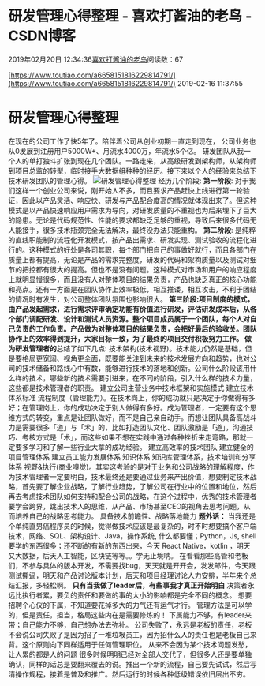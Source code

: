
# 研发管理心得整理 - 喜欢打酱油的老鸟 - CSDN博客


2019年02月20日 12:34:36[喜欢打酱油的老鸟](https://me.csdn.net/weixin_42137700)阅读数：67


[https://www.toutiao.com/a6658151816229814791/](https://www.toutiao.com/a6658151816229814791/)
2019-02-16 11:37:55
# 研发管理心得整理
在现在的公司工作了快5年了。陪伴着公司从创业初期一直走到现在， 公司业务也从0发展到注册用户5000W+、月流水4000万，年流水5个亿。 研发团队从我一个人的单打独斗扩张到现在几个团队。一路走来，从高级研发到架构师，从架构师到项目总监的转型，临时接手大数据组种种的经历。接下来以个人的经验来总结下技术研发团队的管理心得。
![研发管理心得整理](http://p1.pstatp.com/large/pgc-image/4a6148d70d6c4d2fb44d763ba5a4daab)
经历几个阶段:
**第一阶段**: 对于我们这样一个创业公司来说，刚开始人不多，而且要求产品赶快上线进行第一轮验证，因此以产品灵活、响应快、研发与产品配合度高的情况就体现出来了。但这种模式是以产品快速响应用户需求为导向，对研发质量的不重视也为后来埋下了巨大的隐患。无论是代码规范性、性能的要求都缺乏足够的重视，导致后来很多代码无人能接手，很多技术瓶颈完全无法解决，最终没办法只能重构。
**第二阶段**: 是纯粹的直线职能制的流程化开发模式，按产品出需求、研发实现、测试验收的流程化进行的。这种模式的好处是各司其职，每个部门把自己的事做好就行，而且各部门在质量上都有提高，无论是产品的需求完整度，研发的代码和架构质量以及测试对细节的把控都有很大的提高。但也不是没有问题。这种模式对市场和用户的响应程度上就明显慢很多，而且没有人对整体项目的结果负责，产品也缺乏真正的核心功能和亮点。还有一方面是在团队协作上效率极低，相互推诿，相互攻击，不利于团结的情况时有发生，对公司整体团队氛围也影响很大。
**第三阶段:**项目制度的模式，由产品发起需求，进行需求评审确定功能有价值进行研发，评估研发成本后，从各个部门调配研发、设计和测试人员资源。整个项目成员属于一个团队，每个人对自己负责的工作负责。产品做为对整体项目的结果负责，会把好最后的验收关。团队协作上的效率得到提升，大家目标一致，为了最终的项目交付积极努力工作。
做为**研发管理者的**总结了如下几点:
技术架构(技术视野)。技术能力仍然是基础，但是要格局更宽阔、视角更全面，既要能关注到未来的技术发展方向和趋势，也对公司的技术储备和路线心中有数，能够进行技术的落地和创新。公司什么阶段该用什么样的技术，哪些新的技术需要引进来，在不同的阶段，引入什么样的技术力量，这些都是技术管理者的职责。
建立公司主营业务中技术框架和实施模式
建立技术体系标准
流程制度（管理能力）。在技术岗上，你的成功就只是决定于你做得有多好；在管理岗上，你的成功决定于别人做得有多好。成为管理者，一定要有这个思维方式的转变，重点是让团队做好，而不是自己亲自动手。而想让团队具备高战斗力是需要很多「道」与「术」的，比如打造团队文化、团队激励是「道」，沟通技巧、考核方式是「术」，而这些如果不想在实践中通过各种挫折来走弯路，那就一定要多学习和了解一些行业大拿的成功经验。
建立高效率的技术团队
建立健全的项目管理体系
建立员工能力发展体系
知识体系
知识库管理体系，技术培训和分享体系
视野&执行(商业嗅觉)。其实这考验的是对于业务和公司战略的理解程度，作为技术管理者一定要明白，技术最终还是要通过业务来产出价值，想要制定技术战略，首先要了解企业战略，了解行业趋势，了解公司在行业中的位置和地位，然后再去考虑技术团队如何支持和配合公司的战略，在这个过程中，优秀的技术管理者要学会跨界，跳出技术人的思维，从产品、市场甚至CEO的视角去思考问题，从而培养自己的战略思考能力。
具备技术前瞻性、战略落地能力
**题外话：**
当我还是个单纯直男癌程序员的时候，觉得做技术应该是最复杂的，时不时想要搞个客户端技术，网络、SQL、架构设计、Java，操作系统, 什么都要懂；Python，Js, shell要学的东西很多；还不断的有新的东西出来，今天 React Native，kotlin ，明天又大数据，后天人工智能，区块链等等。。学无止境呐。
在看看那些高管和老板们，不参与具体的版本开发，不需要找bug，天天就是开开会，发发邮件，今天跟测试撕逼，明天和产品讨论版本计划，后天和项目经理讨论人力安排，半年来个总结汇报，多轻松啊。
**只有当我做了leader后，有些事我才真正开始明白**
决策者永远比执行者累，要负的责任和要做的事的大小的影响都是完全不同的概念。
想要招聘个心仪的下属，不知道要花掉多大的力气还有运气才行。
管理方法是可以学的，但是责任，担当，格局这些内在是需要修炼的！
下属能力不够，有leader来带；自己能力不够，自己想办法去弥补。
公司失败了，永远是老板的责任，老板不会说公司失败了是因为招了一堆垃圾员工，因为招什么人的责任也是老板自己来背。这个原则向下同样适用于任何管理职位。
从来不会因为某个技术问题发愁，让人累的都是人的问题
很多时候明明已经对全部人交代了，但很多人还是要单独确认，同样的话总是要翻来覆去的说。推出一个新的流程，自己要先试试，然后写清操作规程，接着是普及和推广。然后运行的时候各种低级错误依旧层出不穷。

